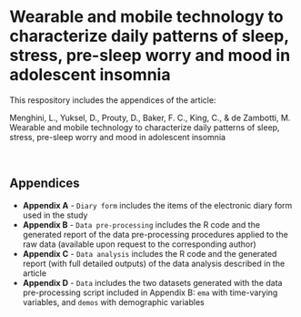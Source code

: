 # Wearable and mobile technology to characterize daily patterns of sleep, stress, pre-sleep worry and mood in adolescent insomnia
This respository includes the appendices of the article:

Menghini, L., Yuksel, D., Prouty, D., Baker, F. C., King, C., & de Zambotti, M. Wearable and mobile technology to characterize daily patterns of sleep, stress, pre-sleep worry and mood in adolescent insomnia

<br>

## Appendices
- **Appendix A** - `Diary form` includes the items of the electronic diary form used in the study
- **Appendix B** - `Data pre-processing` includes the R code and the generated report of the data pre-processing procedures applied to the raw data (available upon request to the corresponding author)
- **Appendix C** - `Data analysis` includes the R code and the generated report (with full detailed outputs) of the data analysis described in the article
- **Appendix D** - `Data` includes the two datasets generated with the data pre-processing script included in Appendix B: `ema` with time-varying variables, and `demos` with demographic variables
